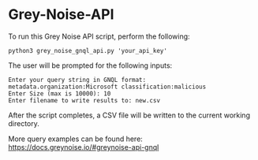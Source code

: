 # Grey-Noise-API

To run this Grey Noise API script, perform the following:

    python3 grey_noise_gnql_api.py 'your_api_key'
    
The user will be prompted for the following inputs:
    
    Enter your query string in GNQL format: metadata.organization:Microsoft classification:malicious
    Enter Size (max is 10000): 10
    Enter filename to write results to: new.csv

After the script completes, a CSV file will be written to the current working directory.

More query examples can be found here:
https://docs.greynoise.io/#greynoise-api-gnql

